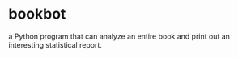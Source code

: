 # bookbot
a Python program that can analyze an entire book and print out an interesting statistical report.
